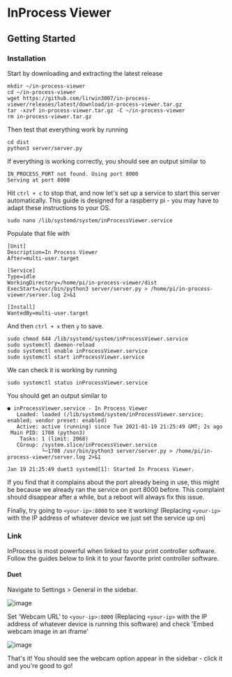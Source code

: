 # InProcess Viewer

## Getting Started

### Installation

Start by downloading and extracting the latest release
```
mkdir ~/in-process-viewer
cd ~/in-process-viewer
wget https://github.com/lirwin3007/in-process-viewer/releases/latest/download/in-process-viewer.tar.gz
tar -xzvf in-process-viewer.tar.gz -C ~/in-process-viewer
rm in-process-viewer.tar.gz
```

Then test that everything work by running
```
cd dist
python3 server/server.py
```

If everything is working correctly, you should see an output similar to
```
IN_PROCESS_PORT not found. Using port 8000
Serving at port 8000
```

Hit `ctrl + c` to stop that, and now let's set up a service to start this server automatically.
This guide is designed for a raspberry pi - you may have to adapt these instructions to your OS.
```
sudo nano /lib/systemd/system/inProcessViewer.service
```
Populate that file with
```
[Unit]
Description=In Process Viewer
After=multi-user.target

[Service]
Type=idle
WorkingDirectory=/home/pi/in-process-viewer/dist
ExecStart=/usr/bin/python3 server/server.py > /home/pi/in-process-viewer/server.log 2>&1

[Install]
WantedBy=multi-user.target
```
And then `ctrl + x` then `y` to save.
```
sudo chmod 644 /lib/systemd/system/inProcessViewer.service
sudo systemctl daemon-reload
sudo systemctl enable inProcessViewer.service
sudo systemctl start inProcessViewer.service
```

We can check it is working by running
```
sudo systemctl status inProcessViewer.service
```
You should get an output similar to
```
● inProcessViewer.service - In Process Viewer
   Loaded: loaded (/lib/systemd/system/inProcessViewer.service; enabled; vendor preset: enabled)
   Active: active (running) since Tue 2021-01-19 21:25:49 GMT; 2s ago
 Main PID: 1708 (python3)
    Tasks: 1 (limit: 2068)
   CGroup: /system.slice/inProcessViewer.service
           └─1708 /usr/bin/python3 server/server.py > /home/pi/in-process-viewer/server.log 2>&1

Jan 19 21:25:49 duet3 systemd[1]: Started In Process Viewer.
```

If you find that it complains about the port already being in use, this might be because we already ran the service on port 8000 before. This complaint should disappear after a while, but a reboot will always fix this issue.

Finally, try going to `<your-ip>:8000` to see it working! (Replacing `<your-ip>` with the IP address of whatever device we just set the service up on)

### Link

InProcess is most powerful when linked to your print controller software. Follow the guides below to link it to your favorite print controller software.

#### Duet

Navigate to Settings > General in the sidebar.

![image](https://user-images.githubusercontent.com/25307526/105096078-7c334700-5a9e-11eb-8a61-b5aa5a8a6d93.png)

Set 'Webcam URL' to `<your-ip>:8000` (Replacing `<your-ip>` with the IP address of whatever device is running this software) and check 'Embed webcam image in an iframe'

![image](https://user-images.githubusercontent.com/25307526/105096135-92d99e00-5a9e-11eb-8339-57337b61a2ef.png)

That's it! You should see the webcam option appear in the sidebar - click it and you're good to go!
